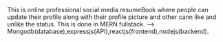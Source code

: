 
This is online professional social media resumeBook where people can update their profile along with their profile picture and other cann like and unlike the status. 
This is done in MERN fullstack. --> Mongodb(database),expressjs(API),reactjs(frontend),nodejs(backend).
